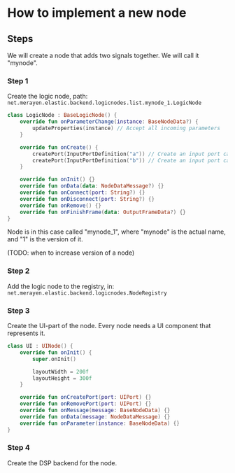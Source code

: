 # How to implement a new node

## Steps
We will create a node that adds two signals together. We will call it "mynode".

### Step 1
Create the logic node, path: `net.merayen.elastic.backend.logicnodes.list.mynode_1.LogicNode`
```kotlin
class LogicNode : BaseLogicNode() {
	override fun onParameterChange(instance: BaseNodeData?) {
		updateProperties(instance) // Accept all incoming parameters
	}

	override fun onCreate() {
		createPort(InputPortDefinition("a")) // Create an input port called "a"
		createPort(InputPortDefinition("b")) // Create an input port called "b"
	}

	override fun onInit() {}
	override fun onData(data: NodeDataMessage?) {}
	override fun onConnect(port: String?) {}
	override fun onDisconnect(port: String?) {}
	override fun onRemove() {}
	override fun onFinishFrame(data: OutputFrameData?) {}
}
```

Node is in this case called "mynode_1", where "mynode" is the actual name, and "1" is the version of it.

(TODO: when to increase version of a node)

### Step 2
Add the logic node to the registry, in: `net.merayen.elastic.backend.logicnodes.NodeRegistry`

### Step 3
Create the UI-part of the node.
Every node needs a UI component that represents it.

```kotlin
class UI : UINode() {
	override fun onInit() {
		super.onInit()

		layoutWidth = 200f
		layoutHeight = 300f
	}

	override fun onCreatePort(port: UIPort) {}
	override fun onRemovePort(port: UIPort) {}
	override fun onMessage(message: BaseNodeData) {}
	override fun onData(message: NodeDataMessage) {}
	override fun onParameter(instance: BaseNodeData) {}
}
```

### Step 4
Create the DSP backend for the node.